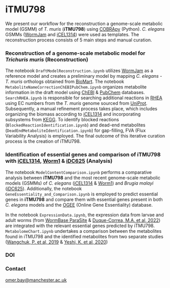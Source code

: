 # iTMU798

We present our workflow for the reconstruction a genome-scale metabolic model (GSMM) of _T. muris_ (__iTMU798__) using [COBRApy](https://cobrapy.readthedocs.io/en/latest/) (Python). _C. elegans_ GSMMs ([WormJam](https://github.com/wormjam-consortium) and [iCEL1314](http://wormflux.umassmed.edu/download.php)) were used as templates. The reconstruction process consists of 5 main steps and manual curation.

### Reconstruction of a genome-scale metabolic model for _Trichuris muris_ (Reconstruction)

The notebook `DraftModelReconstruction.ipynb` utilizes [WormJam](https://github.com/wormjam-consortium) as a reference model and creates a preliminary model by mapping _C. elegans_ - _T. muris_ orthologs obtained from [BioMart](https://parasite.wormbase.org/biomart/martview/928f0949ef9a613d72a820f3e62bb5e9). The notebook `MetaboliteNameCorrectionChEBIPubChem.ipynb` organizes metabolite information in the draft model using [ChEBI](https://www.ebi.ac.uk/chebi/) & [PubChem](https://pubchem.ncbi.nlm.nih.gov/) databases. `SearchRHEA.ipynb` is responsible for searching additional reactions in [RHEA](https://www.rhea-db.org/) using EC numbers from the _T. muris_ genome sourced from [UniProt](https://www.uniprot.org/proteomes/UP000046395).
Subsequently, a manual refinement process takes place, which includes organizing the biomass according to [iCEL1314](http://wormflux.umassmed.edu/download.php) and incorporating subsystems from [KEGG](https://www.genome.jp/kegg/). To identify blocked reactions (`BlockedReactionIdentification.ipynb`) and dead-end metabolites (`DeadEndMetaboliteIdentification.ipynb`) for gap-filling, FVA (Flux Variability Analysis) is employed. The final outcome of this iterative curation process is the creation of iTMU798.

### Identification of essential genes and comparison of __iTMU798__ with [iCEL1314](http://wormflux.umassmed.edu/download.php), [Worm1](https://github.com/SysBioChalmers/Worm-GEM) & [iDC625](https://github.com/ParkinsonLab/Brugia_metabolic_network) (Analysis)

The notebook `ModelContentComparison.ipynb` performs a comparative analysis between __iTMU798__ and the most recent genome-scale metabolic models (GSMMs) of _C. elegans_ ([iCEL1314](http://wormflux.umassmed.edu/download.php) & [Worm1](https://github.com/SysBioChalmers/Worm-GEM)) and _Brugia malayi_ ([iDC625](https://github.com/ParkinsonLab/Brugia_metabolic_network)). Additionally, the notebook `GeneEssentiality_and_Comparison.ipynb` is employed to predict essential genes in __iTMU798__ and compare them with essential genes present in both _C. elegans_ models and the [OGEE](https://v3.ogee.info/#/browse/6239/Caenorhabditis%20elegans) (Online Gene Essentiality) database. 

In the notebook `ExpressionData.ipynb`, the expression data from larvae and adult worms (from [WormBase ParaSite](https://parasite.wormbase.org/expression/trichuris_muris_prjeb126/index.html) & [Duque-Correa, M.A. et al, 2022](https://rdcu.be/disK9)) are integrated with the relevant essential genes predicted by iTMU798. `MetabolomeChart.ipynb` undertakes a comparison between the metabolites found in iTMU798 and the identified metabolites from two separate studies ([Wangchuk, P. et al, 2019](https://rdcu.be/disPs) & [Yeshi, K. et al, 2020](https://www.mdpi.com/881754))

### DOI

### Contact

omer.bay@manchester.ac.uk
